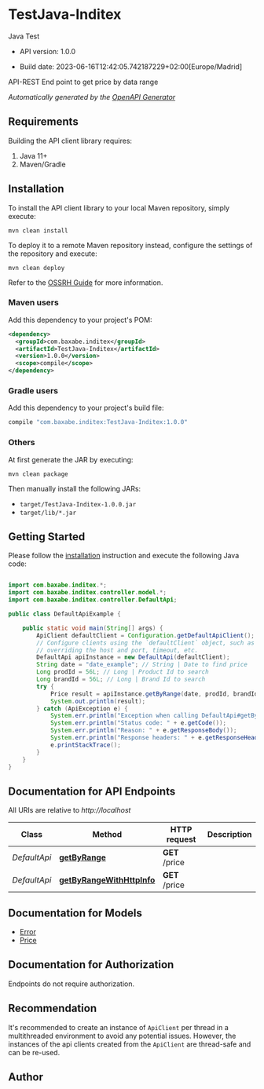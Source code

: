 # TestJava-Inditex

Java Test

- API version: 1.0.0

- Build date: 2023-06-16T12:42:05.742187229+02:00[Europe/Madrid]

API-REST End point to get price by data range


*Automatically generated by the [OpenAPI Generator](https://openapi-generator.tech)*

## Requirements

Building the API client library requires:

1. Java 11+
2. Maven/Gradle

## Installation

To install the API client library to your local Maven repository, simply execute:

```shell
mvn clean install
```

To deploy it to a remote Maven repository instead, configure the settings of the repository and execute:

```shell
mvn clean deploy
```

Refer to the [OSSRH Guide](http://central.sonatype.org/pages/ossrh-guide.html) for more information.

### Maven users

Add this dependency to your project's POM:

```xml
<dependency>
  <groupId>com.baxabe.inditex</groupId>
  <artifactId>TestJava-Inditex</artifactId>
  <version>1.0.0</version>
  <scope>compile</scope>
</dependency>
```

### Gradle users

Add this dependency to your project's build file:

```groovy
compile "com.baxabe.inditex:TestJava-Inditex:1.0.0"
```

### Others

At first generate the JAR by executing:

```shell
mvn clean package
```

Then manually install the following JARs:

- `target/TestJava-Inditex-1.0.0.jar`
- `target/lib/*.jar`

## Getting Started

Please follow the [installation](#installation) instruction and execute the following Java code:

```java

import com.baxabe.inditex.*;
import com.baxabe.inditex.controller.model.*;
import com.baxabe.inditex.controller.DefaultApi;

public class DefaultApiExample {

    public static void main(String[] args) {
        ApiClient defaultClient = Configuration.getDefaultApiClient();
        // Configure clients using the `defaultClient` object, such as
        // overriding the host and port, timeout, etc.
        DefaultApi apiInstance = new DefaultApi(defaultClient);
        String date = "date_example"; // String | Date to find price
        Long prodId = 56L; // Long | Product Id to search
        Long brandId = 56L; // Long | Brand Id to search
        try {
            Price result = apiInstance.getByRange(date, prodId, brandId);
            System.out.println(result);
        } catch (ApiException e) {
            System.err.println("Exception when calling DefaultApi#getByRange");
            System.err.println("Status code: " + e.getCode());
            System.err.println("Reason: " + e.getResponseBody());
            System.err.println("Response headers: " + e.getResponseHeaders());
            e.printStackTrace();
        }
    }
}

```

## Documentation for API Endpoints

All URIs are relative to *http://localhost*

Class | Method | HTTP request | Description
------------ | ------------- | ------------- | -------------
*DefaultApi* | [**getByRange**](docs/DefaultApi.md#getByRange) | **GET** /price | 
*DefaultApi* | [**getByRangeWithHttpInfo**](docs/DefaultApi.md#getByRangeWithHttpInfo) | **GET** /price | 


## Documentation for Models

 - [Error](docs/Error.md)
 - [Price](docs/Price.md)


<a id="documentation-for-authorization"></a>
## Documentation for Authorization

Endpoints do not require authorization.


## Recommendation

It's recommended to create an instance of `ApiClient` per thread in a multithreaded environment to avoid any potential issues.
However, the instances of the api clients created from the `ApiClient` are thread-safe and can be re-used.

## Author



